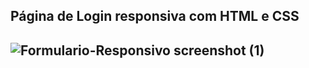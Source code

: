 <h2> Página de Login responsiva com HTML e CSS <h2/>
  
![Formulario-Responsivo screenshot (1)](https://user-images.githubusercontent.com/117870057/201227483-94b5cbaa-d500-43d8-8c28-95e2851dad78.png)
